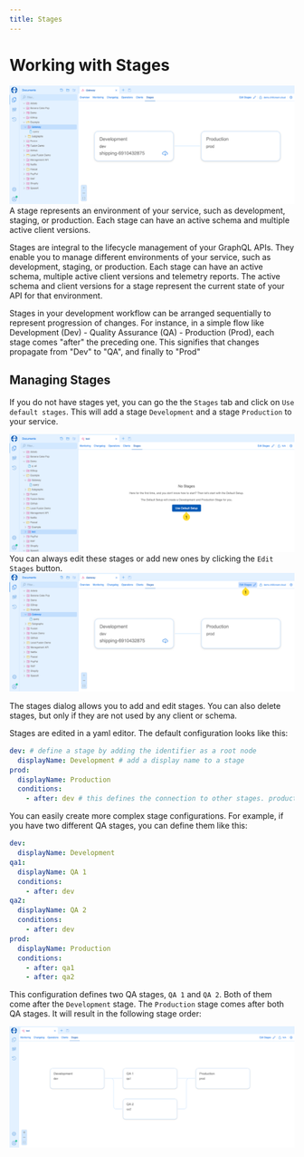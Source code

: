 ```yaml
--- 
title: Stages
---
```


# Working with Stages

![Screenshot of the Stages overview](images/stages-0.png)
A stage represents an environment of your service, such as development, staging, or production. Each stage can have an active schema and multiple active client versions.

Stages are integral to the lifecycle management of your GraphQL APIs. They enable you to manage different environments of your service, such as development, staging, or production. Each stage can have an active schema, multiple active client versions and telemetry reports. The active schema and client versions for a stage represent the current state of your API for that environment.

Stages in your development workflow can be arranged sequentially to represent progression of changes. For instance, in a simple flow like Development (Dev) - Quality Assurance (QA) - Production (Prod), each stage comes "after" the preceding one. This signifies that changes propagate from "Dev" to "QA", and finally to "Prod"

## Managing Stages

If you do not have stages yet, you can go the the `Stages` tab and click on `Use default stages`. This will add a stage `Development` and a stage `Production` to your service.

![Screenshot of the Stages overview](images/stages-1.png)
You can always edit these stages or add new ones by clicking the `Edit Stages` button.
![Screenshot of the Stages overview](images/stages-2.png)

The stages dialog allows you to add and edit stages. You can also delete stages, but only if they are not used by any client or schema.

Stages are edited in a yaml editor. The default configuration looks like this:

```yaml
dev: # define a stage by adding the identifier as a root node
  displayName: Development # add a display name to a stage
prod:
  displayName: Production
  conditions:
    - after: dev # this defines the connection to other stages. production comes after development
```

You can easily create more complex stage configurations. For example, if you have two different QA stages, you can define them like this:

```yaml
dev: 
  displayName: Development 
qa1:
  displayName: QA 1
  conditions:
    - after: dev 
qa2:
  displayName: QA 2
  conditions:
    - after: dev 
prod:
  displayName: Production
  conditions:
    - after: qa1 
    - after: qa2 
```

This configuration defines two QA stages, `QA 1` and `QA 2`. Both of them come after the `Development` stage. The `Production` stage comes after both QA stages. It will result in the following stage order:

![Image](images/stages-3.png)


